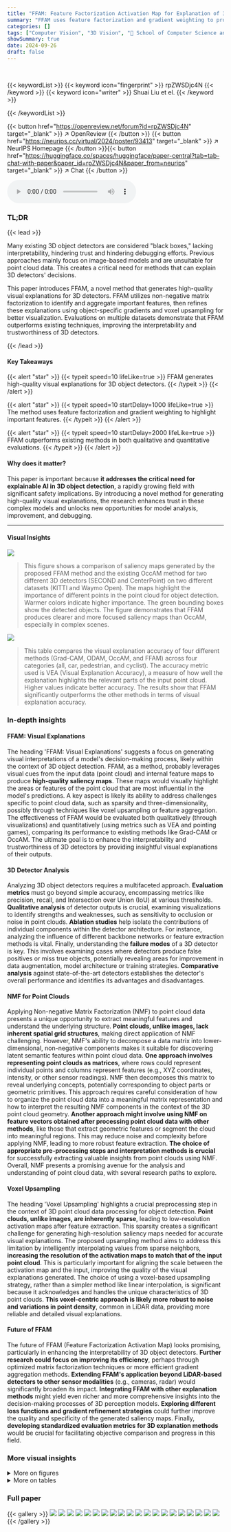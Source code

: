 ```yaml
---
title: "FFAM: Feature Factorization Activation Map for Explanation of 3D Detectors"
summary: "FFAM uses feature factorization and gradient weighting to produce high-quality visual explanations for 3D object detectors, improving model interpretability and trust."
categories: []
tags: ["Computer Vision", "3D Vision", "🏢 School of Computer Science and Engineering, Sun Yat-sen University",]
showSummary: true
date: 2024-09-26
draft: false
---
```


<br>

{{< keywordList >}}
{{< keyword icon="fingerprint" >}} rpZWSDjc4N {{< /keyword >}}
{{< keyword icon="writer" >}} Shuai Liu et el. {{< /keyword >}}
 
{{< /keywordList >}}

{{< button href="https://openreview.net/forum?id=rpZWSDjc4N" target="_blank" >}}
↗ OpenReview
{{< /button >}}
{{< button href="https://neurips.cc/virtual/2024/poster/93413" target="_blank" >}}
↗ NeurIPS Homepage
{{< /button >}}{{< button href="https://huggingface.co/spaces/huggingface/paper-central?tab=tab-chat-with-paper&paper_id=rpZWSDjc4N&paper_from=neurips" target="_blank" >}}
↗ Chat
{{< /button >}}



<audio controls>
    <source src="https://ai-paper-reviewer.com/rpZWSDjc4N/podcast.wav" type="audio/wav">
    Your browser does not support the audio element.
</audio>


### TL;DR


{{< lead >}}

Many existing 3D object detectors are considered "black boxes," lacking interpretability, hindering trust and hindering debugging efforts.  Previous approaches mainly focus on image-based models and are unsuitable for point cloud data. This creates a critical need for methods that can explain 3D detectors' decisions.



This paper introduces FFAM, a novel method that generates high-quality visual explanations for 3D detectors. FFAM utilizes non-negative matrix factorization to identify and aggregate important features, then refines these explanations using object-specific gradients and voxel upsampling for better visualization. Evaluations on multiple datasets demonstrate that FFAM outperforms existing techniques, improving the interpretability and trustworthiness of 3D detectors.

{{< /lead >}}


#### Key Takeaways

{{< alert "star" >}}
{{< typeit speed=10 lifeLike=true >}} FFAM generates high-quality visual explanations for 3D object detectors. {{< /typeit >}}
{{< /alert >}}

{{< alert "star" >}}
{{< typeit speed=10 startDelay=1000 lifeLike=true >}} The method uses feature factorization and gradient weighting to highlight important features. {{< /typeit >}}
{{< /alert >}}

{{< alert "star" >}}
{{< typeit speed=10 startDelay=2000 lifeLike=true >}} FFAM outperforms existing methods in both qualitative and quantitative evaluations. {{< /typeit >}}
{{< /alert >}}

#### Why does it matter?
This paper is important because **it addresses the critical need for explainable AI in 3D object detection**, a rapidly growing field with significant safety implications. By introducing a novel method for generating high-quality visual explanations, the research enhances trust in these complex models and unlocks new opportunities for model analysis, improvement, and debugging.

------
#### Visual Insights



![](https://ai-paper-reviewer.com/rpZWSDjc4N/figures_1_1.jpg)

> This figure shows a comparison of saliency maps generated by the proposed FFAM method and the existing OccAM method for two different 3D detectors (SECOND and CenterPoint) on two different datasets (KITTI and Waymo Open).  The maps highlight the importance of different points in the point cloud for object detection.  Warmer colors indicate higher importance.  The green bounding boxes show the detected objects. The figure demonstrates that FFAM produces clearer and more focused saliency maps than OccAM, especially in complex scenes.





![](https://ai-paper-reviewer.com/rpZWSDjc4N/tables_7_1.jpg)

> This table compares the visual explanation accuracy of four different methods (Grad-CAM, ODAM, OccAM, and FFAM) across four categories (all, car, pedestrian, and cyclist).  The accuracy metric used is VEA (Visual Explanation Accuracy), a measure of how well the explanation highlights the relevant parts of the input point cloud.  Higher values indicate better accuracy. The results show that FFAM significantly outperforms the other methods in terms of visual explanation accuracy.





### In-depth insights


#### FFAM: Visual Explanations
The heading 'FFAM: Visual Explanations' suggests a focus on generating visual interpretations of a model's decision-making process, likely within the context of 3D object detection.  FFAM, as a method, probably leverages visual cues from the input data (point cloud) and internal feature maps to produce **high-quality saliency maps**. These maps would visually highlight the areas or features of the point cloud that are most influential in the model's predictions.  A key aspect is likely its ability to address challenges specific to point cloud data, such as sparsity and three-dimensionality, possibly through techniques like voxel upsampling or feature aggregation. The effectiveness of FFAM would be evaluated both qualitatively (through visualizations) and quantitatively (using metrics such as VEA and pointing games), comparing its performance to existing methods like Grad-CAM or OccAM.  The ultimate goal is to enhance the interpretability and trustworthiness of 3D detectors by providing insightful visual explanations of their outputs.

#### 3D Detector Analysis
Analyzing 3D object detectors requires a multifaceted approach.  **Evaluation metrics** must go beyond simple accuracy, encompassing metrics like precision, recall, and Intersection over Union (IoU) at various thresholds.  **Qualitative analysis** of detector outputs is crucial, examining visualizations to identify strengths and weaknesses, such as sensitivity to occlusion or noise in point clouds. **Ablation studies** help isolate the contributions of individual components within the detector architecture.  For instance, analyzing the influence of different backbone networks or feature extraction methods is vital. Finally, understanding the **failure modes** of a 3D detector is key.  This involves examining cases where detectors produce false positives or miss true objects, potentially revealing areas for improvement in data augmentation, model architecture or training strategies.  **Comparative analysis** against state-of-the-art detectors establishes the detector's overall performance and identifies its advantages and disadvantages.

#### NMF for Point Clouds
Applying Non-negative Matrix Factorization (NMF) to point cloud data presents a unique opportunity to extract meaningful features and understand the underlying structure.  **Point clouds, unlike images, lack inherent spatial grid structures**, making direct application of NMF challenging.  However, NMF's ability to decompose a data matrix into lower-dimensional, non-negative components makes it suitable for discovering latent semantic features within point cloud data.  **One approach involves representing point clouds as matrices**, where rows could represent individual points and columns represent features (e.g., XYZ coordinates, intensity, or other sensor readings). NMF then decomposes this matrix to reveal underlying concepts, potentially corresponding to object parts or geometric primitives. This approach requires careful consideration of how to organize the point cloud data into a meaningful matrix representation and how to interpret the resulting NMF components in the context of the 3D point cloud geometry.   **Another approach might involve using NMF on feature vectors obtained after processing point cloud data with other methods**, like those that extract geometric features or segment the cloud into meaningful regions. This may reduce noise and complexity before applying NMF, leading to more robust feature extraction.  **The choice of appropriate pre-processing steps and interpretation methods is crucial** for successfully extracting valuable insights from point clouds using NMF.  Overall, NMF presents a promising avenue for the analysis and understanding of point cloud data, with several research paths to explore.

#### Voxel Upsampling
The heading 'Voxel Upsampling' highlights a crucial preprocessing step in the context of 3D point cloud data processing for object detection.  **Point clouds, unlike images, are inherently sparse**, leading to low-resolution activation maps after feature extraction.  This sparsity creates a significant challenge for generating high-resolution saliency maps needed for accurate visual explanations. The proposed upsampling method aims to address this limitation by intelligently interpolating values from sparse neighbors, **increasing the resolution of the activation maps to match that of the input point cloud**. This is particularly important for aligning the scale between the activation map and the input, improving the quality of the visual explanations generated.  The choice of using a voxel-based upsampling strategy, rather than a simpler method like linear interpolation, is significant because it acknowledges and handles the unique characteristics of 3D point clouds.  **This voxel-centric approach is likely more robust to noise and variations in point density**, common in LiDAR data, providing more reliable and detailed visual explanations.

#### Future of FFAM
The future of FFAM (Feature Factorization Activation Map) looks promising, particularly in enhancing the interpretability of 3D object detectors.  **Further research could focus on improving its efficiency**, perhaps through optimized matrix factorization techniques or more efficient gradient aggregation methods.  **Extending FFAM's application beyond LiDAR-based detectors to other sensor modalities** (e.g., cameras, radar) would significantly broaden its impact.  **Integrating FFAM with other explanation methods** might yield even richer and more comprehensive insights into the decision-making processes of 3D perception models.  **Exploring different loss functions and gradient refinement strategies** could further improve the quality and specificity of the generated saliency maps.  Finally, **developing standardized evaluation metrics for 3D explanation methods** would be crucial for facilitating objective comparison and progress in this field.


### More visual insights

<details>
<summary>More on figures
</summary>


![](https://ai-paper-reviewer.com/rpZWSDjc4N/figures_3_1.jpg)

> This figure illustrates the overall framework of the Feature Factorization Activation Map (FFAM) method.  It shows how the method takes a point cloud as input, processes it through a 3D backbone network to generate a feature map. Then, Non-negative Matrix Factorization (NMF) is applied to decompose the feature map into concept activation maps. These are aggregated to obtain a global concept activation map.  Simultaneously, object-specific gradients are computed and used to refine the global map, generating an object-specific saliency map for each detection. Finally, voxel upsampling aligns the scales between the activation map and the input point cloud, resulting in a final object-specific saliency map that highlights important points for each detection.


![](https://ai-paper-reviewer.com/rpZWSDjc4N/figures_5_1.jpg)

> This figure shows a comparison of saliency maps generated by FFAM and OccAM for different 3D object detectors (SECOND and CenterPoint) on the KITTI and Waymo Open datasets.  The green boxes highlight the detected objects, with color intensity representing the importance of each point in the detection.  FFAM's maps are cleaner and more focused on the objects of interest, while OccAM's maps exhibit more background noise.


![](https://ai-paper-reviewer.com/rpZWSDjc4N/figures_6_1.jpg)

> This figure visualizes average saliency maps for different object attributes predicted by a 3D detector.  Each row represents a different object category (car, pedestrian, cyclist). Each column shows the average saliency map highlighting point importance for a specific attribute:  overall detection score (d), confidence score (s), center coordinates (x,y,z), length (l), width (w), height (h), and rotation (r). Warmer colors indicate higher importance.


![](https://ai-paper-reviewer.com/rpZWSDjc4N/figures_7_1.jpg)

> This figure compares the saliency maps generated by FFAM and OccAM for SECOND and CenterPoint detectors on the KITTI and Waymo Open datasets. It visually demonstrates that FFAM produces clearer and more focused saliency maps compared to OccAM, particularly highlighting object-specific features and reducing background noise. The use of warmer colors in the maps indicates stronger point contributions to the object detection, making the results more intuitive and easier to understand.


![](https://ai-paper-reviewer.com/rpZWSDjc4N/figures_8_1.jpg)

> This figure shows a comparison of saliency maps generated by the proposed FFAM method and the existing OccAM method for two different 3D detectors, SECOND and CenterPoint.  The maps highlight the importance of different points in the point cloud for object detection.  FFAM produces cleaner, more focused saliency maps compared to OccAM, especially on the Waymo Open dataset, indicating its superior ability to highlight relevant features for object detection.


![](https://ai-paper-reviewer.com/rpZWSDjc4N/figures_12_1.jpg)

> This figure shows a comparison of saliency maps generated by the proposed FFAM method and the OccAM method for two different 3D object detectors (SECOND and CenterPoint) on two different datasets (KITTI and Waymo Open).  The green boxes highlight the detected objects, and the color intensity represents the contribution of each point to the detection.  FFAM produces cleaner, more focused saliency maps compared to OccAM, especially noticeable on the Waymo dataset, which is more complex and densely populated.  The cropped images are for better visualization.


</details>




<details>
<summary>More on tables
</summary>


![](https://ai-paper-reviewer.com/rpZWSDjc4N/tables_7_2.jpg)
> This table presents the Area Under the Curve (AUC) values for Deletion and Insertion experiments, evaluating the impact of removing or adding salient points on the model's prediction accuracy.  Results are shown for all object categories (car, pedestrian, cyclist) and a combined 'all' category. Lower Deletion AUC indicates a more significant impact of removing points, while higher Insertion AUC shows a greater influence of adding salient points.

![](https://ai-paper-reviewer.com/rpZWSDjc4N/tables_8_1.jpg)
> This table presents the results of two metrics used to evaluate the quality of visual explanations generated by different methods. Pointing Game (PG) measures the accuracy of the saliency map by calculating the ratio of hits to the total number of hits and misses. Energy-based Pointing Game (enPG) considers the energy within the ground truth region compared to the global scene.  The table shows the performance of Grad-CAM, ODAM, OccAM and the proposed FFAM method across all object categories (All), Cars, Pedestrians and Cyclists.  Higher scores in both PG and enPG indicate better performance.

![](https://ai-paper-reviewer.com/rpZWSDjc4N/tables_11_1.jpg)
> This table presents the results of an ablation study where different layers (conv1-conv4) of the 3D backbone network were used as input for FFAM. The results are evaluated using the metrics Deletion, Insertion, VEA, PG, and enPG.  Lower Deletion scores and higher Insertion scores are better, indicating a stronger correlation between the saliency map and object detection performance. Higher VEA, PG, and enPG scores indicate better visual explanation quality.

![](https://ai-paper-reviewer.com/rpZWSDjc4N/tables_11_2.jpg)
> This table presents the results of an ablation study on the hyperparameters used in the voxel upsampling strategy of the FFAM method.  The study varies the Manhattan distance threshold (Range) and the number of neighbor voxels (k) considered when upsampling.  The table shows the impact of these hyperparameters on the performance metrics: Deletion, Insertion, Visual Explanation Accuracy (VEA), Pointing Game (PG), and energy-based Pointing Game (enPG).  Each metric measures a different aspect of the quality of the visual explanations generated by the model. The bolded values indicate the best-performing configuration for each metric.

![](https://ai-paper-reviewer.com/rpZWSDjc4N/tables_11_3.jpg)
> This table presents the results of an ablation study on the impact of the concept number (r) on the performance of FFAM. The metrics used to evaluate the performance are Deletion, Insertion, Visual Explanation Accuracy (VEA), Pointing Game (PG), and energy-based Pointing Game (enPG). The table shows that using r = 64 yields the best performance across most metrics.

![](https://ai-paper-reviewer.com/rpZWSDjc4N/tables_12_1.jpg)
> This table presents the Area Under the Curve (AUC) values for Deletion and Insertion experiments.  These experiments measure the impact of removing (Deletion) or adding (Insertion) points identified as important by the model on the model's accuracy in object detection.  AUC values are provided for all object classes (all), cars, pedestrians, and cyclists separately. Higher AUC values for Insertion are better, showing that adding points quickly improves accuracy, while lower AUC values for Deletion are better, showing that removing important points quickly decreases accuracy. This table helps to quantitatively assess the quality of the visual explanations generated by the proposed method and compare it to other methods. 

![](https://ai-paper-reviewer.com/rpZWSDjc4N/tables_12_2.jpg)
> This table compares the performance of four different visual explanation methods (Grad-CAM, ODAM, OccAM, and FFAM) on the Pointing Game (PG) and energy-based Pointing Game (enPG) metrics.  The PG metric measures the accuracy of saliency maps by calculating the ratio of hits to the total number of hits and misses.  The enPG metric considers the energy within the ground truth region compared to the global scene.  Higher values in both PG and enPG indicate better localization performance of the explanation method.

![](https://ai-paper-reviewer.com/rpZWSDjc4N/tables_12_3.jpg)
> This table presents a comparison of the visual explanation accuracy (VEA) achieved by four different methods: Grad-CAM, ODAM, OccAM, and the proposed FFAM. The VEA metric is calculated for all three object categories (car, pedestrian, cyclist) and overall.  Higher VEA scores indicate better visual explanation accuracy, reflecting how well the saliency map highlights the most relevant regions in the input point cloud contributing to the detection.

![](https://ai-paper-reviewer.com/rpZWSDjc4N/tables_13_1.jpg)
> This table presents the ablation study of the FFAM method. It shows the effect of each component (object-specific gradient, voxel upsampling, and feature factorization) on the overall performance, measured by Deletion, Insertion, VEA, PG, and enPG. The results demonstrate that each component contributes positively to the performance, with the combination of all three yielding the best results.

</details>




### Full paper

{{< gallery >}}
<img src="https://ai-paper-reviewer.com/rpZWSDjc4N/1.png" class="grid-w50 md:grid-w33 xl:grid-w25" />
<img src="https://ai-paper-reviewer.com/rpZWSDjc4N/2.png" class="grid-w50 md:grid-w33 xl:grid-w25" />
<img src="https://ai-paper-reviewer.com/rpZWSDjc4N/3.png" class="grid-w50 md:grid-w33 xl:grid-w25" />
<img src="https://ai-paper-reviewer.com/rpZWSDjc4N/4.png" class="grid-w50 md:grid-w33 xl:grid-w25" />
<img src="https://ai-paper-reviewer.com/rpZWSDjc4N/5.png" class="grid-w50 md:grid-w33 xl:grid-w25" />
<img src="https://ai-paper-reviewer.com/rpZWSDjc4N/6.png" class="grid-w50 md:grid-w33 xl:grid-w25" />
<img src="https://ai-paper-reviewer.com/rpZWSDjc4N/7.png" class="grid-w50 md:grid-w33 xl:grid-w25" />
<img src="https://ai-paper-reviewer.com/rpZWSDjc4N/8.png" class="grid-w50 md:grid-w33 xl:grid-w25" />
<img src="https://ai-paper-reviewer.com/rpZWSDjc4N/9.png" class="grid-w50 md:grid-w33 xl:grid-w25" />
<img src="https://ai-paper-reviewer.com/rpZWSDjc4N/10.png" class="grid-w50 md:grid-w33 xl:grid-w25" />
<img src="https://ai-paper-reviewer.com/rpZWSDjc4N/11.png" class="grid-w50 md:grid-w33 xl:grid-w25" />
<img src="https://ai-paper-reviewer.com/rpZWSDjc4N/12.png" class="grid-w50 md:grid-w33 xl:grid-w25" />
<img src="https://ai-paper-reviewer.com/rpZWSDjc4N/13.png" class="grid-w50 md:grid-w33 xl:grid-w25" />
<img src="https://ai-paper-reviewer.com/rpZWSDjc4N/14.png" class="grid-w50 md:grid-w33 xl:grid-w25" />
<img src="https://ai-paper-reviewer.com/rpZWSDjc4N/15.png" class="grid-w50 md:grid-w33 xl:grid-w25" />
<img src="https://ai-paper-reviewer.com/rpZWSDjc4N/16.png" class="grid-w50 md:grid-w33 xl:grid-w25" />
<img src="https://ai-paper-reviewer.com/rpZWSDjc4N/17.png" class="grid-w50 md:grid-w33 xl:grid-w25" />
<img src="https://ai-paper-reviewer.com/rpZWSDjc4N/18.png" class="grid-w50 md:grid-w33 xl:grid-w25" />
<img src="https://ai-paper-reviewer.com/rpZWSDjc4N/19.png" class="grid-w50 md:grid-w33 xl:grid-w25" />
<img src="https://ai-paper-reviewer.com/rpZWSDjc4N/20.png" class="grid-w50 md:grid-w33 xl:grid-w25" />
{{< /gallery >}}